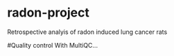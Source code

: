 # radon-project
Retrospective analyis of radon induced lung cancer rats



#Quality control
With MultiQC...
